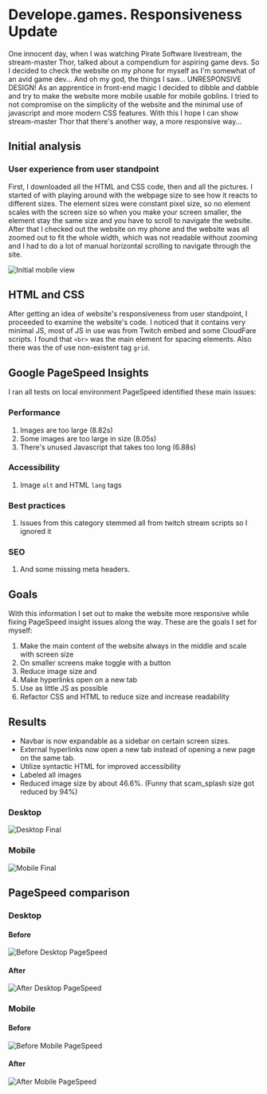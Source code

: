 # Develope.games. Responsiveness Update
One innocent day, when I was watching Pirate Software livestream, the stream-master Thor, talked about a compendium for aspiring game devs. So I decided to check the website on my phone for myself as I'm somewhat of an avid game dev... And oh my god, the things I saw... UNRESPONSIVE DESIGN! As an apprentice in front-end magic I decided to dibble and dabble and try to make the website more mobile usable for mobile goblins. I tried to not compromise on the simplicity of the website and the minimal use of javascript and more modern CSS features. With this I hope I can show stream-master Thor that there's another way, a more responsive way...  

## Initial analysis
### User experience from user standpoint
First, I downloaded all the HTML and CSS code, then and all the pictures. I started of with playing around with the webpage size to see how it reacts to different sizes. The element sizes were constant pixel size, so no element scales with the screen size so when you make your screen smaller, the element stay the same size and you have to scroll to navigate the website. After that I checked out the website on my phone and the website was all zoomed out to fit the whole width, which was not readable without zooming and I had to do a lot of manual horizontal scrolling to navigate through the site. 

![Initial mobile view](/assets/readme/initial_mobile.jpg)

## HTML and CSS
After getting an idea of website's responsiveness from user standpoint, I proceeded to examine the website's code. I noticed that it contains very minimal JS, most of JS in use was from Twitch embed and some CloudFare scripts. I found that `<br>` was the main element for spacing elements. Also there was the of use non-existent tag `grid`. 

## Google PageSpeed Insights
I ran all tests on local environment
PageSpeed identified these main issues:
### Performance
1. Images are too large (8.82s)
2. Some images are too large in size (8.05s)
3. There's unused Javascript that takes too long (6.88s)

### Accessibility
1. Image `alt` and HTML `lang` tags 

### Best practices
1. Issues from this category stemmed all from twitch stream scripts so I ignored it

### SEO
1. And some missing meta headers.

## Goals

With this information I set out to make the website more responsive while fixing PageSpeed insight issues along the way. These are the goals I set for myself:
1. Make the main content of the website always in the middle and scale with screen size
2. On smaller screens make toggle with a button
3. Reduce image size and 
4. Make hyperlinks open on a new tab
5. Use as little JS as possible
6. Refactor CSS and HTML to reduce size and increase readability

## Results
- Navbar is now expandable as a sidebar on certain screen sizes.
- External hyperlinks now open a new tab instead of opening a new page on the same tab. 
- Utilize syntactic HTML for improved accessibility 
- Labeled all images
- Reduced image size by about 46.6%. (Funny that scam_splash size got reduced by 94%) 

### Desktop
![Desktop Final](/assets/readme/developGames.gif)
### Mobile
![Mobile Final](/assets/readme/mobile.gif)

## PageSpeed comparison

### Desktop
#### Before
![Before Desktop PageSpeed](/assets/readme/initialDesk.PNG)
#### After
![After Desktop PageSpeed](/assets/readme/resDesk.PNG)

### Mobile
#### Before
![Before Mobile PageSpeed](/assets/readme/initialMobile.PNG)
#### After
![After Mobile PageSpeed](/assets/readme/results.PNG)